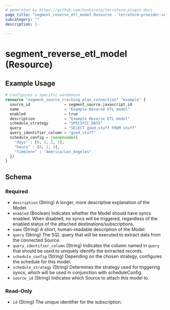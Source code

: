 ```yaml
---
# generated by https://github.com/hashicorp/terraform-plugin-docs
page_title: "segment_reverse_etl_model Resource - terraform-provider-segment"
subcategory: ""
description: |-
  
---
```


# segment_reverse_etl_model (Resource)



## Example Usage

```terraform
# Configures a specific warehouse
resource "segment_source_tracking_plan_connection" "example" {
  source_id               = segment_source.javascript.id
  name                    = "Example Reverse ETL model"
  enabled                 = true
  description             = "Example Reverse ETL model"
  schedule_strategy       = "SPECIFIC_DAYS"
  query                   = "SELECT good_stuff FROM stuff"
  query_identifier_column = "good_stuff"
  schedule_config = jsonencode({
    "days" : [0, 1, 2, 3],
    "hours" : [0, 1, 3],
    "timezone" : "America/Los_Angeles"
  })
}
```

<!-- schema generated by tfplugindocs -->
## Schema

### Required

- `description` (String) A longer, more descriptive explanation of the Model.
- `enabled` (Boolean) Indicates whether the Model should have syncs enabled. When disabled, no syncs will be triggered, regardless of the enabled status of the attached destinations/subscriptions.
- `name` (String) A short, human-readable description of the Model.
- `query` (String) The SQL query that will be executed to extract data from the connected Source.
- `query_identifier_column` (String) Indicates the column named in `query` that should be used to uniquely identify the extracted records.
- `schedule_config` (String) Depending on the chosen strategy, configures the schedule for this model.
- `schedule_strategy` (String) Determines the strategy used for triggering syncs, which will be used in conjunction with scheduleConfig.
- `source_id` (String) Indicates which Source to attach this model to.

### Read-Only

- `id` (String) The unique identifier for the subscription.
